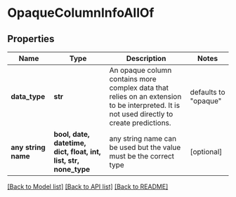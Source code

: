 # OpaqueColumnInfoAllOf


## Properties
Name | Type | Description | Notes
------------ | ------------- | ------------- | -------------
**data_type** | **str** | An opaque column contains more complex data that relies on an extension to be interpreted. It is not used directly to create predictions. | defaults to "opaque"
**any string name** | **bool, date, datetime, dict, float, int, list, str, none_type** | any string name can be used but the value must be the correct type | [optional]

[[Back to Model list]](../README.md#documentation-for-models) [[Back to API list]](../README.md#documentation-for-api-endpoints) [[Back to README]](../README.md)


